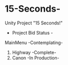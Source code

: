 # 15-Seconds-
Unity Project "15 Seconds!"

- Project Bid Status -

MainMenu -Contemplating-
01. Highway -Complete-
02. Canon -In Production-
